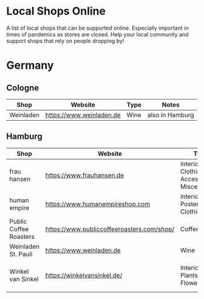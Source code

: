 # Local Shops Online

A list of local shops that can be supported online. Especially important in times of pandemics as stores are closed. Help your local community and support shops that rely on people dropping by!

# Germany

## Cologne

| Shop | Website | Type | Notes |
|------|---------|------|-------|
|Weinladen|https://www.weinladen.de|Wine|also in Hamburg|

## Hamburg

| Shop | Website | Type | Notes |
|------|---------|------|-------|
|frau hansen|https://www.frauhansen.de|Interior, Clothing, Accessories, Miscellaneous||
|human empire|https://www.humanempireshop.com|Interior, Posters, Clothing||
|Public Coffee Roasters|https://www.publiccoffeeroasters.com/shop/|Coffee, Tea||
|Weinladen St. Pauli|https://www.weinladen.de|Wine|also in Cologne|
|Winkel van Sinkel|https://winkelvansinkel.de/|Interior, Plants & Flowers|10% discount on vouchers|

